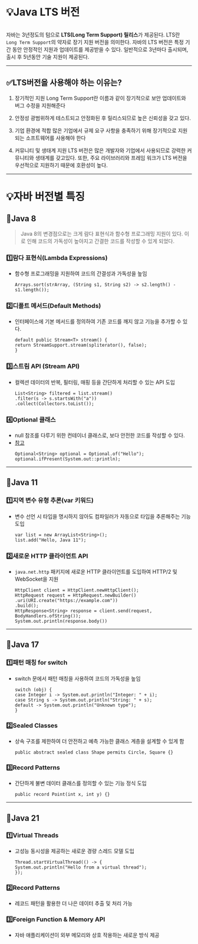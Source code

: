 <h1 id="💡java-lts-버전">💡Java LTS 버전</h1>
<p><img alt="" src="https://velog.velcdn.com/images/dev_ssj/post/36c18f29-cf93-4fc4-afbd-4c899752aa41/image.png" /></p>
<p>자바는 3년정도의 텀으로 <strong>LTS(Long Term Support) 릴리스</strong>가 제공된다.
LTS란 <code>Long Term Support</code>의 약자로 장기 지원 버전을 의미한다. 자바의 LTS 버전은 특정 기간 동안 안정적인 지원과 업데이트를 제공받을 수 있다. 일반적으로 3년마다 출시되며, 출시 후 5년동안 기술 지원이 제공된다.</p>
<hr />
<h2 id="✅lts버전을-사용해야-하는-이유는">✅LTS버전을 사용해야 하는 이유는?</h2>
<ol>
<li><p>장기적인 지원
Long Term Support란 이름과 같이 장기적으로 보안 업데이트와 버그 수정을 지원해준다</p>
</li>
<li><p>안정성
광범위하게 테스트되고 안정화된 후 릴리스되므로 높은 신뢰성을 갖고 있다.</p>
</li>
<li><p>기업 환경에 적합
많은 기업에서 규제 요구 사항을 충족하기 위해 장기적으로 지원되는 소프트웨어를 사용해야 한다</p>
</li>
<li><p>커뮤니티 및 생태계 지원
LTS 버전은 많은 개발자와 기업에서 사용되므로 강력한 커뮤니티와 생태계를 갖고있다. 
또한, 주요 라이브러리와 프레임 워크가 LTS 버전을 우선적으로 지원하기 때문에 호환성이 높다.</p>
</li>
</ol>
<hr />
<h1 id="💡자바-버전별-특징">💡자바 버전별 특징</h1>
<h2 id="📌java-8">📌Java 8</h2>
<blockquote>
<p>Java 8의 변경점으로는 크게 람다 표현식과 함수형 프로그래밍 지원이 있다. 이로 인해 코드의 가독성이 높아지고 간결한 코드를 작성할 수 있게 되었다.</p>
</blockquote>
<h3 id="1️⃣람다-표현식lambda-expressions">1️⃣람다 표현식(Lambda Expressions)</h3>
<ul>
<li>함수형 프로그래밍을 지원하여 코드의 간결성과 가독성을 높임<pre><code class="language-java">Arrays.sort(strArray, (String s1, String s2) -&gt; s2.length() - s1.length());</code></pre>
</li>
</ul>
<h3 id="2️⃣디폴트-메서드default-methods">2️⃣디폴트 메서드(Default Methods)</h3>
<ul>
<li>인터페이스에 기본 메서드를 정의하여 기존 코드를 깨지 않고 기능을 추가할 수 있다.<pre><code class="language-java">default public Stream&lt;T&gt; stream() {
return StreamSupport.stream(spliterator(), false);
}</code></pre>
</li>
</ul>
<h3 id="3️⃣스트림-api-stream-api">3️⃣스트림 API (Stream API)</h3>
<ul>
<li>컬렉션 데이터의 반복, 필터링, 매핑 등을 간단하게 처리할 수 있는 API 도입<pre><code class="language-java">List&lt;String&gt; filtered = list.stream()
.filter(s -&gt; s.startsWith(&quot;a&quot;))
.collect(Collectors.toList());</code></pre>
</li>
</ul>
<h3 id="4️⃣optional-클래스">4️⃣Optional 클래스</h3>
<ul>
<li>null 참조를 다루기 위한 컨테이너 클래스로, 보다 안전한 코드를 작성할 수 있다.</li>
<li><a href="https://velog.io/@dev_ssj/Java-Optional%EC%9D%B4%EB%9E%80">참고</a><pre><code class="language-java">Optional&lt;String&gt; optional = Optional.of(&quot;Hello&quot;);
optional.ifPresent(System.out::println);</code></pre>
</li>
</ul>
<hr />
<h2 id="📌java-11">📌Java 11</h2>
<h3 id="1️⃣지역-변수-유형-추론var-키워드">1️⃣지역 변수 유형 추론(var 키워드)</h3>
<ul>
<li>변수 선언 시 타입을 명시하지 않아도 컴파일러가 자동으로 타입을 추론해주는 기능 도입<pre><code class="language-java">var list = new ArrayList&lt;String&gt;();
list.add(&quot;Hello, Java 11&quot;);</code></pre>
</li>
</ul>
<h3 id="2️⃣새로운-http-클라이언트-api">2️⃣새로운 HTTP 클라이언트 API</h3>
<ul>
<li><code>java.net.http</code> 패키지에 새로운 HTTP 클라이언트를 도입하여 HTTP/2 및 WebSocket을 지원<pre><code class="language-java">HttpClient client = HttpClient.newHttpClient();
HttpRequest request = HttpRequest.newBuilder()
.uri(URI.create(&quot;https://example.com&quot;))
.build();
HttpResponse&lt;String&gt; response = client.send(request, BodyHandlers.ofString());
System.out.println(response.body())</code></pre>
</li>
</ul>
<hr />
<h2 id="📌java-17">📌Java 17</h2>
<h3 id="1️⃣패턴-매칭-for-switch">1️⃣패턴 매칭 for switch</h3>
<ul>
<li>switch 문에서 패턴 매칭을 사용하여 코드의 가독성을 높임<pre><code class="language-java">switch (obj) {
case Integer i -&gt; System.out.println(&quot;Integer: &quot; + i);
case String s -&gt; System.out.println(&quot;String: &quot; + s);
default -&gt; System.out.println(&quot;Unknown type&quot;);
}</code></pre>
</li>
</ul>
<h3 id="2️⃣sealed-classes">2️⃣Sealed Classes</h3>
<ul>
<li>상속 구조를 제한하여 더 안전하고 예측 가능한 클래스 계층을 설계할 수 있게 함<pre><code class="language-java">public abstract sealed class Shape permits Circle, Square {}</code></pre>
</li>
</ul>
<h3 id="3️⃣record-patterns">3️⃣Record Patterns</h3>
<ul>
<li>간단하게 불변 데이터 클래스를 정의할 수 있는 기능 정식 도입<pre><code class="language-java">public record Point(int x, int y) {}</code></pre>
</li>
</ul>
<hr />
<h2 id="📌java-21">📌Java 21</h2>
<h3 id="1️⃣virtual-threads">1️⃣Virtual Threads</h3>
<ul>
<li>고성능 동시성을 제공하는 새로운 경량 스레드 모델 도입<pre><code class="language-java">Thread.startVirtualThread(() -&gt; {
System.out.println(&quot;Hello from a virtual thread&quot;);
});</code></pre>
</li>
</ul>
<h3 id="2️⃣record-patterns">2️⃣Record Patterns</h3>
<ul>
<li>레코드 패턴을 활용한 더 나은 데이터 추출 및 처리 가능</li>
</ul>
<h3 id="3️⃣foreign-function--memory-api">3️⃣Foreign Function &amp; Memory API</h3>
<ul>
<li>자바 애플리케이션이 외부 메모리와 상호 작용하는 새로운 방식 제공</li>
</ul>